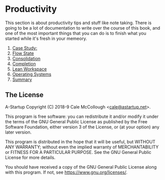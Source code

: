 # Productivity

This section is about productivity tips and stuff like note taking. There is going to be a lot of documentation to write over the course of this book, and one of the most important things that you can do is to finish what you started while it's fresh in your memeory.

1. [Case Study:](case_study.md)
1. [Flow State](flow_state.md)
1. [Consolidation](consolidation.md)
1. [Completion](completion.md)
1. [Lean Workspace](lean_workspace.md)
1. [Operating Systems](operating_systems.md)
1. [Summary](summary.md)

## The License

A-Startup Copyright (C) 2018-9 Cale McCollough <<cale@astartup.net>>.

This program is free software: you can redistribute it and/or modify it under the terms of the GNU General Public License as published by the Free Software Foundation, either version 3 of the License, or (at your option) any later version.

This program is distributed in the hope that it will be useful, but WITHOUT ANY WARRANTY; without even the implied warranty of MERCHANTABILITY or FITNESS FOR A PARTICULAR PURPOSE. See the GNU General Public License for more details.

You should have received a copy of the GNU General Public License along with this program.  If not, see <https://www.gnu.org/licenses/>.
